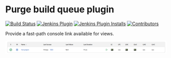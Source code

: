 Purge build queue plugin
==============================
[![Build Status](https://ci.jenkins.io/buildStatus/icon?job=Plugins/console-column-plugin/master)](https://ci.jenkins.io/job/plugins/job/console-column-plugin/)
[![Jenkins Plugin](https://img.shields.io/jenkins/plugin/v/console-column-plugin.svg)](https://plugins.jenkins.io/console-column-plugin/)
[![Jenkins Plugin Installs](https://img.shields.io/jenkins/plugin/i/console-column-plugin.svg?color=blue)](https://plugins.jenkins.io/console-column-plugin/)
[![Contributors](https://img.shields.io/github/contributors/jenkinsci/console-column-plugin.svg)](https://github.com/jenkinsci/console-column-plugin/graphs/contributors)

Provide a fast-path console link available for views.

![](/images/console-column.png)
